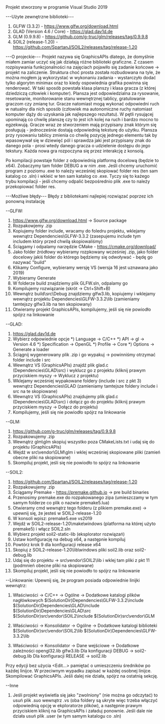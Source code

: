 Projekt stworzony w programie Visual Studio 2019

---Użyte zewnętrzne biblioteki---
1. GLFW (3.3.2) - https://www.glfw.org/download.html
2. GLAD (Version 4.6 / Core) - https://glad.dav1d.de
3. GLM (0.9.9.8) - https://github.com/g-truc/glm/releases/tag/0.9.9.8
4. SOIL2 (release-1.20) - https://github.com/SpartanJ/SOIL2/releases/tag/release-1.20

---O projeckie---
Projekt nazywa się GraphicsAPIs dlatego, że domyślnie miałem zamiar uczyć się jak działają różne biblioteki graficzne. Z czasem rozpisywania funkcjonalności na zajęciach pojawiło się zadanie końcowe -> projekt na zaliczenie. Struktura choć prosta została rozbudowana na tyle, że można mogłem ją wykorzystać w wykonaniu zadania - wystarczyło dodać tylko algorytm minimax oraz to kiedy ospowiednia grafika powinna się renderować. W taki sposób powstała klasa planszy i klasa gracza (z której dziedziczą człowiek i komputer). Plansza jest odpowiedzialna za rysowanie, resetowanie, monitorowanie stanu wewnętrznej tablicy, gratulowanie graczom czy zmianę tur. Gracze natomiast mogą wykonać odpowiedni ruch w natualny dla nich sposób (człowiek ma autonomiczne ruchy natomiast komputer dąży do uzyskania jak najlepszego rezultatu). W pętli rysującej upominają co chwilę planszę czy to jest ich kolej na ruch i bardzo mocno to egzekwują. Gracze wraz ze stworzeniem mają przypisany znak którym się posługują - jednocześnie dostają odpowiednią teksturę do użytku. Plansza przy rysowaniu tablicy zmienia co chwilę pozycję jednego elementu tak by wpasowywał się w dziewięć pól i sprawdza jaki jest przypisany znak do danego pola - prosi wtedy danego gracza o udzielenie dostępu do jego tekstury. Każda nowa gra rozpoczyna się przez interakcję z konsolą.

Po kompilacji powstaje folder z odpowiednią platformą docelową (będzie to x64). Zobaczymy tam folder DEBUG a w nim .exe. Jeśli chcemy uruchomić program z poziomu .exe to należy wcześniej skopiować folder res (ten sam katalog co .sln) i wkleić w ten sam katalog co .exe. Tyczy się to każego trybu kompilacji - jeśli chcemy odpalić bezpośrednio plik .exe to należy przekopiować folder res.

---Możliwe błędy---
Błędy z bibliotekami najlepiej rozwiązać poprzez ich ponowną instalację

--GLFW:
1.  https://www.glfw.org/download.html -> Source package
2.  Rozpakowjemy .zip
3.  Kopiujemy folder include, wracamy do foledru projektu, wklejamy wewnątrz Dependencies\GLFW-3.3.2 (zasepujemu include tym includem który przed chwilą skopiowaliśmy)
4.  Ściągamy i odpalamy narzędzie CMake - https://cmake.org/download/
5.  Jako folder źródłowy wybieramy rozpkowany wcześniej .zip, jako folder docelowy jakiś folder do którego będziemy się odwoływać - będę go nazywać "build"
6.  Klikamy Configure, wybieramy wersję VS (wersja 16 jest uznawana jako 2019)
7.  Wybieramy Generate
8.  W folderze build znajdziemy plik GLFW.sln, odpalamy go
9.  Kompilujemy rozwiązanie (skrót -> Ctrl+Shift+B)
10.  Wewnątrz build\src\Debug znajdziemy glfw3.lib, kopiujemy i wklejamy wewnątrz projektu Dependencies\GLFW-3.3.2\lib (zamieniamy tamtejszy glfw3.lib na ten skopiowany)
11.  Otwieramy projekt GraphicsAPIs, kompilujemy, jeśli się nie powiodło spójrz na linkowanie

--GLAD:
1.  https://glad.dav1d.de
2.  Wybierz odpowiednie opcje
      *) Language -> C/C++
      *) API -> gl -> Version 4.6
      *) Specification -> OpenGL
      *) Profile -> Core
      *) Options -> Generate a loader
3. Ściągnij wygenerowany plik .zip i go wypakuj -> powinniśmy otrzymać folder include i src
4. Wewnątrz VS (GraphicsAPIs) znajdź plik glad.c (Dependencies\GLAD\src) i wyklucz go z projektu (kliknij prawym przyciskiem myszy -> Wyklucz z projektu)
5. Wklejamy wcześniej wypakowane foldery (include i src z pkt 3) wewnątrz Dependencies\GLAD (zamieniamy tamtejsze foldery include i src na te skopiowane)
6. Wewnątrz VS (GraphicsAPIs) znajdujemy plik glad.c (Dependencies\GLAD\src) i dołącz go do projektu (kliknij prawym przyciskiem myszy -> Dołącz do projektu)
7. Kompilujemy, jeśli się nie powiodło spójrz na linkowanie

--GLM:
1. https://github.com/g-truc/glm/releases/tag/0.9.9.8
2. Rozpakowujemy .zip
3. Wewnątrz glm\glm skopiuj wszystko poza CMakeLists.txt i udaj się do projektu (GraphicsAPIs)
4. Wejdź w src\vendor\GLM\glm i wklej wcześniej skopiowane pliki (zamień obecne pliki na skopiowane)
5. Skompiluj projekt, jeśli się nie powiodło to spójrz na linkowanie

--SOIL2:
1. https://github.com/SpartanJ/SOIL2/releases/tag/release-1.20
2. Rozpakowujemy .zip
3. Ściągamy Premake - https://premake.github.io -> pre build binaries
4. Przenosimy premake.exe do rozpakowanego zipa (umieszczamy w tym samym folderze co plik o nazwie premake5.lua)
5. Otwieramy cmd wewnątrz tego folderu (z plikiem premake.exe) -> upewnij się, że jesteś w SOIL2-release-1.20
6. W konsoli wpisz:
premake5.exe vs2019
7. Wejdź w SOIL2-release-1.20\make\windows (platforma na której użyto premake5) i włącz SOIL2.sln
8. Wybierz projekt soil2-static-lib (eksplorator rozwiązań)
9. Ustaw konfigurację na debug x64, a następnie kompiluj
10. Powtórz krok 9 dla konfiguracji release x64 
11. Skopiuj z SOIL2-release-1.20\lib\windows pliki soil2.lib oraz soil2-debug.lib
12. Udaj się do projektu -> src\vendor\SOIL2\lib i wklej tam pliki z pkt 11 (podmnień obecne pliki na skopiowane)
13. Skompiluj projekt, jeśli się nie powiodło to spójrz na linkowanie

--Linkowanie:
Upewnij się, że program posiada odpowiednie linijki wewnątrz:

1. Właściwości -> C/C++ -> Ogólne -> Dodatkowe katalogi plików nagłówkowych
$(SolutionDir)Dependencies\GLFW-3.3.2\include
$(SolutionDir)Dependencies\GLAD\include
$(SolutionDir)Dependencies\GLAD\src
$(SolutionDir)src\vendor\SOIL2\include
$(SolutionDir)src\vendor\GLM

2. Właściwości -> Konsolidator -> Ogólne -> Dodatkowe katalogi biblioteki
$(SolutionDir)src\vendor\SOIL2\lib
$(SolutionDir)Dependencies\GLFW-3.3.2\lib

3. Właściwości -> Konsolidator -> Dane wejściowe -> Dodatkowe zależności
opengl32.lib
glfw3.lib
Dla konfiguracji DEBUG -> soil2-debug.lib
Dla konfiguracji RELEASE -> soil2.lib

Przy edycji bez użycia <Edit...> pamiętać o umieszczeniu średników po każdej linijce. W przeciwnym wypadku zapisać w każdej osobnej linijce.
Skompilować GraphicsAPIs. Jeśli dalej nie działa, spójrz na ostatnią sekcję.

--Inne
1. Jeśli projekt wyświetla się jako "zwolniony" (nie można go odczytać) to usuń plik .suo wewnątrz .vs (oba foldery są ukryte więc trzeba włączyć odpowiednią opcję w ekploratorze plików), a następnie prawym przyciskiem kliknij na GraphicsAPIs i załaduj ponownie. Jeśli dale nie działa usuń plik .user (w tym samym katalogu co .sln)
